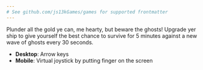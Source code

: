 ```yaml
---
# See github.com/js13kGames/games for supported frontmatter
---
```

Plunder all the gold ye can, me hearty, but beware the ghosts! Upgrade yer ship to give yourself the best chance to survive for 5 minutes against a new wave of ghosts every 30 seconds.

- **Desktop**: Arrow keys
- **Mobile**: Virtual joystick by putting finger on the screen

